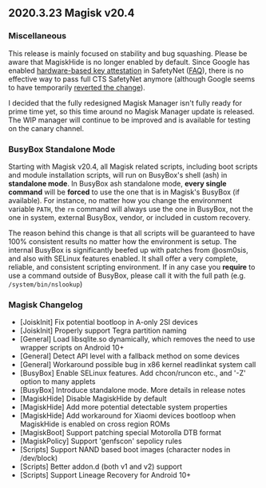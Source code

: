 ## 2020.3.23 Magisk v20.4

### Miscellaneous
This release is mainly focused on stability and bug squashing. Please be aware that MagiskHide is no longer enabled by default. Since Google has enabled [hardware-based key attestation](https://twitter.com/topjohnwu/status/1237656703929180160?s=20) in SafetyNet ([FAQ](https://twitter.com/topjohnwu/status/1237830555523149824?s=20)), there is no effective way to pass full CTS SafetyNet anymore (although Google seems to have temporarily [reverted the change](https://twitter.com/topjohnwu/status/1238514375150850048?s=20)).

I decided that the fully redesigned Magisk Manager isn't fully ready for prime time yet, so this time around no Magisk Manager update is released. The WIP manager will continue to be improved and is available for testing on the canary channel.

### BusyBox Standalone Mode
Starting with Magisk v20.4, all Magisk related scripts, including boot scripts and module installation scripts, will run on BusyBox's shell (ash) in **standalone mode**. In BusyBox ash standalone mode, **every single command** will be **forced** to use the one that is in Magisk's BusyBox (if available). For instance, no matter how you change the environment variable `PATH`, the `rm` command will always use the one in BusyBox, not the one in system, external BusyBox, vendor, or included in custom recovery.

The reason behind this change is that all scripts will be guaranteed to have 100% consistent results no matter how the environment is setup. The internal BusyBox is significantly beefed up with patches from @osm0sis, and also with SELinux features enabled. It shall offer a very complete, reliable, and consistent scripting environment. If in any case you **require** to use a command outside of BusyBox, please call it with the full path (e.g. `/system/bin/nslookup`)

### Magisk Changelog
- [JoiskInit] Fix potential bootloop in A-only 2SI devices
- [JoiskInit] Properly support Tegra partition naming
- [General] Load libsqlite.so dynamically, which removes the need to use wrapper scripts on Android 10+
- [General] Detect API level with a fallback method on some devices
- [General] Workaround possible bug in x86 kernel readlinkat system call
- [BusyBox] Enable SELinux features. Add chcon/runcon etc., and '-Z' option to many applets
- [BusyBox] Introduce standalone mode. More details in release notes
- [MagiskHide] Disable MagiskHide by default
- [MagiskHide] Add more potential detectable system properties
- [MagiskHide] Add workaround for Xiaomi devices bootloop when MagiskHide is enabled on cross region ROMs
- [MagiskBoot] Support patching special Motorolla DTB format
- [MagiskPolicy] Support 'genfscon' sepolicy rules
- [Scripts] Support NAND based boot images (character nodes in /dev/block)
- [Scripts] Better addon.d (both v1 and v2) support
- [Scripts] Support Lineage Recovery for Android 10+
